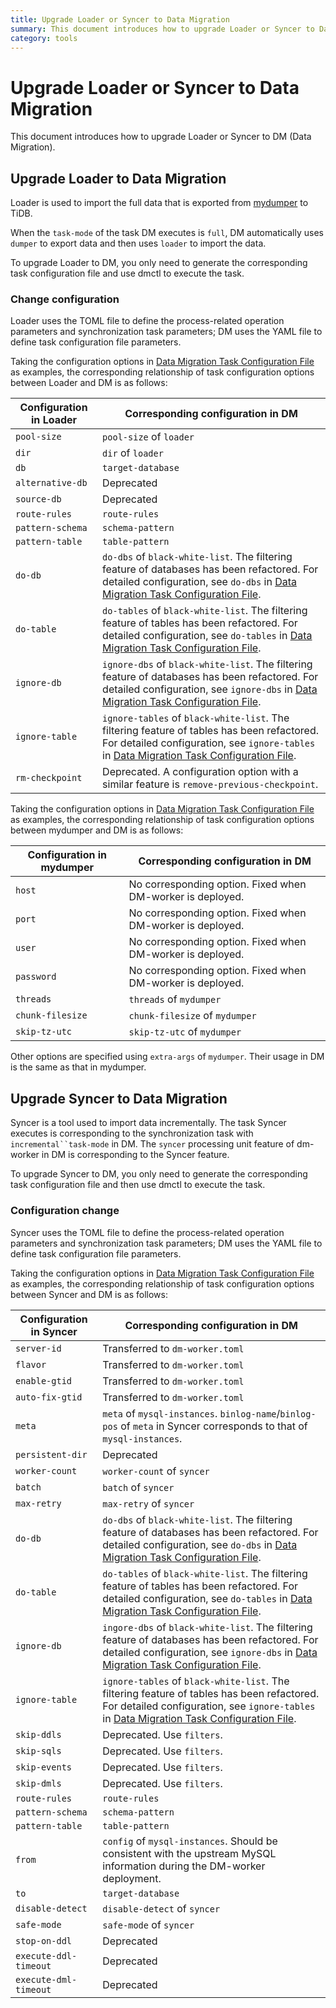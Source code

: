 ```yaml
---
title: Upgrade Loader or Syncer to Data Migration
summary: This document introduces how to upgrade Loader or Syncer to Data Migration. 
category: tools
---
```


# Upgrade Loader or Syncer to Data Migration

This document introduces how to upgrade Loader or Syncer to DM (Data Migration).

## Upgrade Loader to Data Migration

Loader is used to import the full data that is exported from [mydumper](https://github.com/pingcap/docs/blob/master/tools/mydumper.md) to TiDB.

When the `task-mode` of the task DM executes is `full`, DM automatically uses `dumper` to export data and then uses `loader` to import the data.

To upgrade Loader to DM, you only need to generate the corresponding task configuration file and use dmctl to execute the task.

### Change configuration 

Loader uses the TOML file to define the process-related operation parameters and synchronization task parameters; DM uses the YAML file to define task configuration file parameters.

Taking the configuration options in [Data Migration Task Configuration File](../tools/dm-task-configuration-file-intro.md) as examples, the corresponding relationship of task configuration options between Loader and DM is as follows:

| Configuration in Loader | Corresponding configuration in DM |
| ---------------------- | --------------------------------- |
| `pool-size` | `pool-size` of `loader` |
| `dir` | `dir` of `loader` |
| `db` | `target-database` |
| `alternative-db` | Deprecated |
| `source-db` | Deprecated |
| `route-rules` | `route-rules` |
| `pattern-schema` | `schema-pattern` |
| `pattern-table` | `table-pattern` |
| `do-db` |	`do-dbs` of `black-white-list`. The filtering feature of databases has been refactored. For detailed configuration, see `do-dbs` in [Data Migration Task Configuration File](../tools/dm-task-configuration-file-intro.md). |  
| `do-table` | `do-tables` of `black-white-list`. The filtering feature of tables has been refactored. For detailed configuration, see `do-tables` in [Data Migration Task Configuration File](../tools/dm-task-configuration-file-intro.md). |  
| `ignore-db` | `ignore-dbs` of `black-white-list`. The filtering feature of databases has been refactored. For detailed configuration, see `ignore-dbs` in [Data Migration Task Configuration File](../tools/dm-task-configuration-file-intro.md). |
| `ignore-table` | `ignore-tables` of `black-white-list`. The filtering feature of tables has been refactored. For detailed configuration, see `ignore-tables` in [Data Migration Task Configuration File](../tools/dm-task-configuration-file-intro.md). |
| `rm-checkpoint` | Deprecated. A configuration option with a similar feature is `remove-previous-checkpoint`. |

Taking the configuration options in [Data Migration Task Configuration File](../tools/dm-task-configuration-file-intro.md) as examples, the corresponding relationship of task configuration options between mydumper and DM is as follows:

| Configuration in mydumper | Corresponding configuration in DM |
| ---------------------- | --------------------------------- |
| `host` | No corresponding option. Fixed when DM-worker is deployed. |
| `port` | No corresponding option. Fixed when DM-worker is deployed. |
| `user` | No corresponding option. Fixed when DM-worker is deployed. |
| `password` | No corresponding option. Fixed when DM-worker is deployed. |
| `threads` | `threads` of `mydumper` |
| `chunk-filesize` | `chunk-filesize` of `mydumper` |
| `skip-tz-utc` | `skip-tz-utc` of `mydumper` |

Other options are specified using `extra-args` of `mydumper`. Their usage in DM is the same as that in mydumper.

## Upgrade Syncer to Data Migration

Syncer is a tool used to import data incrementally. The task Syncer executes is corresponding to the synchronization task with `incremental``task-mode` in DM. The `syncer` processing unit feature of dm-worker in DM is corresponding to the Syncer feature.

To upgrade Syncer to DM, you only need to generate the corresponding task configuration file and then use dmctl to execute the task.

### Configuration change

Syncer uses the TOML file to define the process-related operation parameters and synchronization task parameters; DM uses the YAML file to define task configuration file parameters.

Taking the configuration options in [Data Migration Task Configuration File](../tools/dm-task-configuration-file-intro.md) as examples, the corresponding relationship of task configuration options between Syncer and DM is as follows:

| Configuration in Syncer | Corresponding configuration in DM |
| ---------------------- | --------------------------------- |
| `server-id` | Transferred to `dm-worker.toml` |
| `flavor` | Transferred to `dm-worker.toml` |
| `enable-gtid` | Transferred to `dm-worker.toml` |
| `auto-fix-gtid` | Transferred to `dm-worker.toml` |
| `meta` | `meta` of `mysql-instances`. `binlog-name`/`binlog-pos` of `meta` in Syncer corresponds to that of `mysql-instances`. | 
| `persistent-dir` | Deprecated |
| `worker-count` | `worker-count` of `syncer` | 
| `batch` | `batch` of `syncer` | 
| `max-retry` | `max-retry` of `syncer` |  
| `do-db` | `do-dbs` of `black-white-list`. The filtering feature of databases has been refactored. For detailed configuration, see `do-dbs` in [Data Migration Task Configuration File](../tools/dm-task-configuration-file-intro.md). |
| `do-table` | `do-tables` of `black-white-list`. The filtering feature of tables has been refactored. For detailed configuration, see `do-tables` in [Data Migration Task Configuration File](../tools/dm-task-configuration-file-intro.md). |
| `ignore-db` | `ingore-dbs` of `black-white-list`. The filtering feature of databases has been refactored. For detailed configuration, see `ignore-dbs` in [Data Migration Task Configuration File](../tools/dm-task-configuration-file-intro.md). | 
| `ignore-table` | `ignore-tables` of `black-white-list`. The filtering feature of tables has been refactored. For detailed configuration, see `ignore-tables` in [Data Migration Task Configuration File](../tools/dm-task-configuration-file-intro.md). |
| `skip-ddls` | Deprecated. Use `filters`. |
| `skip-sqls` | Deprecated. Use `filters`. |
| `skip-events` | Deprecated. Use `filters`. |
| `skip-dmls` | Deprecated. Use `filters`. |
| `route-rules` | `route-rules`|
| `pattern-schema` | `schema-pattern` |
| `pattern-table` | `table-pattern` |
| `from` | `config` of `mysql-instances`. Should be consistent with the upstream MySQL information during the DM-worker deployment. |
| `to` | `target-database` |
| `disable-detect` | `disable-detect` of `syncer` | 
| `safe-mode` | `safe-mode` of `syncer` | 
| `stop-on-ddl` | Deprecated |
| `execute-ddl-timeout` | Deprecated |
| `execute-dml-timeout` | Deprecated |